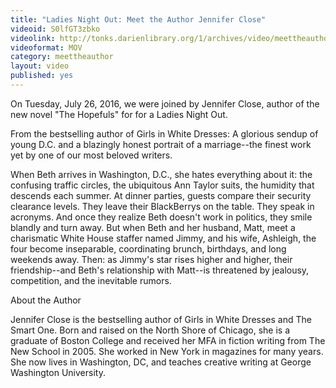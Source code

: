 ```yaml
---
title: "Ladies Night Out: Meet the Author Jennifer Close"
videoid: S0lfGT3zbko
videolink: http://tonks.darienlibrary.org/1/archives/video/meettheauthor/20160726_jennifer_close.mov
videoformat: MOV
category: meettheauthor
layout: video
published: yes
---
```


On Tuesday, July 26, 2016, we were joined by Jennifer Close, author of the new novel "The Hopefuls" for  for a Ladies Night Out.

From the bestselling author of Girls in White Dresses: A glorious sendup of young D.C. and a blazingly honest portrait of a marriage--the finest work yet by one of our most beloved writers.

When Beth arrives in Washington, D.C., she hates everything about it: the confusing traffic circles, the ubiquitous Ann Taylor suits, the humidity that descends each summer. At dinner parties, guests compare their security clearance levels. They leave their BlackBerrys on the table. They speak in acronyms. And once they realize Beth doesn't work in politics, they smile blandly and turn away. But when Beth and her husband, Matt, meet a charismatic White House staffer named Jimmy, and his wife, Ashleigh, the four become inseparable, coordinating brunch, birthdays, and long weekends away. Then: as Jimmy's star rises higher and higher, their friendship--and Beth's relationship with Matt--is threatened by jealousy, competition, and the inevitable rumors.

About the Author

Jennifer Close is the bestselling author of Girls in White Dresses and The Smart One. Born and raised on the North Shore of Chicago, she is a graduate of Boston College and received her MFA in fiction writing from The New School in 2005. She worked in New York in magazines for many years. She now lives in Washington, DC, and teaches creative writing at George Washington University.